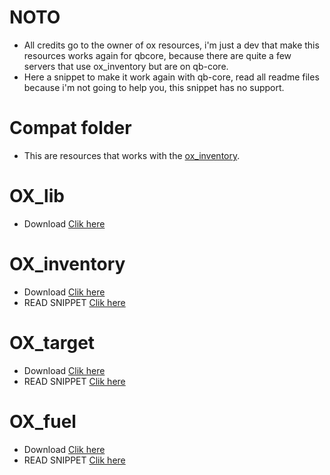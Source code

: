 # NOTO
- All credits go to the owner of ox resources, i'm just a dev that make this resources works again for qbcore, because there are quite a few servers that use ox_inventory but are on qb-core.
- Here a snippet to make it work again with qb-core, read all readme files because i'm not going to help you, this snippet has no support.

# Compat folder
- This are resources that works with the [ox_inventory](https://github.com/overextended/ox_inventory/releases).

# OX_lib
- Download [Clik here](https://github.com/overextended/ox_lib/releases)
 
# OX_inventory
- Download [Clik here](https://github.com/overextended/ox_inventory/releases)
- READ SNIPPET [Clik here](https://github.com/MaDHouSe79/ox-on-qbcore/blob/main/ox_inventory/readme.md)

# OX_target
- Download [Clik here](https://github.com/overextended/ox_target/releases)
- READ SNIPPET [Clik here](https://github.com/MaDHouSe79/ox-on-qbcore/blob/main/ox_target/readme.md)

# OX_fuel
- Download [Clik here](https://github.com/overextended/ox_fuel/releases)
- READ SNIPPET [Clik here](https://github.com/MaDHouSe79/ox-on-qbcore/blob/main/ox_fuel/readme.md)
